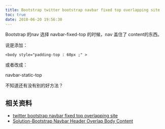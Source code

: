 ```yaml
---
title: Bootstrap twitter bootstrap navbar fixed top overlapping site
toc: true
date: 2018-06-20 19:56:30
---
```





Bootstrap 的nav 选择 navbar-fixed-top 的时候，nav 盖住了 content的东西。



说是添加：

```
<body style="padding-top : 60px ;" >
```

 或者改成：

navbar-static-top



不知道还有没有别的好方法？



## 相关资料

- [twitter bootstrap navbar fixed top overlapping site](https://stackoverflow.com/questions/11124777/twitter-bootstrap-navbar-fixed-top-overlapping-site)
- [Solution-Bootstrap Navbar Header Overlap Body Content](https://tectrick.org/solution-header-overlap-body-content/)